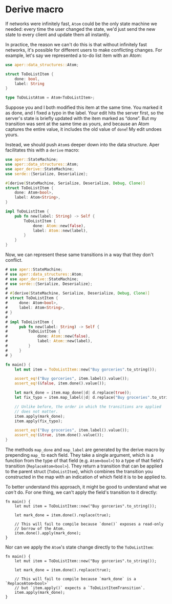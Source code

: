 # Derive macro

If networks were infinitely fast, `Atom` could be the only state machine we needed: every time the user changed the state, we'd just send the new state to every client and update them all instantly.

In practice, the reason we can't do this is that without infinitely fast networks, it's possible for different users to make conflicting changes. For example, let's say we represented a to-do list item with an Atom:

```rust
use aper::data_structures::Atom;

struct ToDoListItem {
    done: bool,
    label: String
}

type ToDoListAtom = Atom<ToDoListItem>;
```

Suppose you and I both modified this item at the same time. You marked it as done, and I fixed a typo in the label. Your edit hits the server first, so the server's state is briefly updated with the item marked as “done”. But my transition was sent at the same time as yours, and because an Atom captures the entire value, it includes the old value of `done`! My edit undoes yours.

Instead, we should push `Atom`s deeper down into the data structure. Aper facilitates this with a `derive` macro:

```rust
use aper::StateMachine;
use aper::data_structures::Atom;
use aper_derive::StateMachine;
use serde::{Serialize, Deserialize};

#[derive(StateMachine, Serialize, Deserialize, Debug, Clone)]
struct ToDoListItem {
    done: Atom<bool>,
    label: Atom<String>,
}

impl ToDoListItem {
    pub fn new(label: String) -> Self {
        ToDoListItem {
            done: Atom::new(false),
            label: Atom::new(label),
        }
    }
}
```

Now, we can represent these same transitions in a way that they don't conflict.

```rust
# use aper::StateMachine;
# use aper::data_structures::Atom;
# use aper_derive::StateMachine;
# use serde::{Serialize, Deserialize};
# 
# #[derive(StateMachine, Serialize, Deserialize, Debug, Clone)]
# struct ToDoListItem {
#     done: Atom<bool>,
#     label: Atom<String>,
# }
# 
# impl ToDoListItem {
#     pub fn new(label: String) -> Self {
#         ToDoListItem {
#             done: Atom::new(false),
#             label: Atom::new(label),
#         }
#     }
# }

fn main() {
    let mut item = ToDoListItem::new("Buy gorceries".to_string());

    assert_eq!("Buy gorceries", item.label().value());
    assert_eq!(&false, item.done().value());

    let mark_done = item.map_done(|d| d.replace(true));
    let fix_typo = item.map_label(|d| d.replace("Buy groceries".to_string()));

    // Unlike before, the order in which the transitions are applied
    // does not matter.
    item.apply(mark_done);
    item.apply(fix_typo);

    assert_eq!("Buy groceries", item.label().value());
    assert_eq!(&true, item.done().value());
}
```

The methods `map_done` and `map_label` are generated by the derive macro by prepending `map_` to each field. They take a single argument, which is a function from the type of that field (e.g. `Atom<bool>`) to a type of that field's transition (`ReplaceAtom<bool>`). They return a transition that can be applied to the parent struct (`ToDoListItem`), which combines the transition you constructed in the map with an indication of which field it is to be applied to.

To better understand this approach, it might be good to understand what we *can't* do. For one thing, we can't apply the field's transition to it directly:

```rust,ignore
fn main() {
    let mut item = ToDoListItem::new("Buy gorceries".to_string());

    let mark_done = item.done().replace(true);

    // This will fail to compile because `done()` exposes a read-only
    // borrow of the Atom.
    item.done().apply(mark_done);
}
```

Nor can we apply the `Atom`'s state change directly to the `ToDoListItem`:

```rust,ignore
fn main() {
    let mut item = ToDoListItem::new("Buy gorceries".to_string());

    let mark_done = item.done().replace(true);

    // This will fail to compile because `mark_done` is a `ReplaceAtom<bool>`
    // but `item.apply()` expects a `ToDoListItemTransition`.
    item.apply(mark_done);
}
```